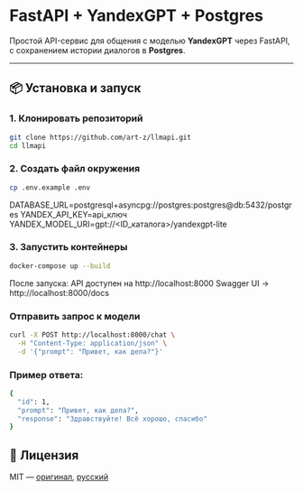 # FastAPI + YandexGPT + Postgres

Простой API-сервис для общения с моделью **YandexGPT** через FastAPI, с сохранением истории диалогов в **Postgres**.

---

## 📦 Установка и запуск

### 1. Клонировать репозиторий
```bash
git clone https://github.com/art-z/llmapi.git
cd llmapi
```
### 2. Создать файл окружения
```bash
cp .env.example .env
```

DATABASE_URL=postgresql+asyncpg://postgres:postgres@db:5432/postgres
YANDEX_API_KEY=api_ключ
YANDEX_MODEL_URI=gpt://<ID_каталога>/yandexgpt-lite

### 3. Запустить контейнеры
```bash
docker-compose up --build
```

После запуска: 
API доступен на http://localhost:8000 
Swagger UI → http://localhost:8000/docs


### Отправить запрос к модели
```bash
curl -X POST http://localhost:8000/chat \
  -H "Content-Type: application/json" \
  -d '{"prompt": "Привет, как дела?"}'
```

### Пример ответа:
```bash
{
  "id": 1,
  "prompt": "Привет, как дела?",
  "response": "Здравствуйте! Всё хорошо, спасибо"
}
```

## 📜 Лицензия
MIT — [оригинал](./LICENSE), [русский](./LICENSE.ru)